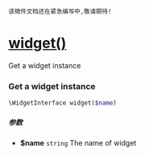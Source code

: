     该微件文档还在紧急编写中,敬请期待!
[widget()](http://twinh.github.io/widget/api/widget)
====================================================

Get a widget instance

### Get a widget instance
```php
\WidgetInterface widget($name)
```

##### 参数
* **$name** `string` The name of widget

